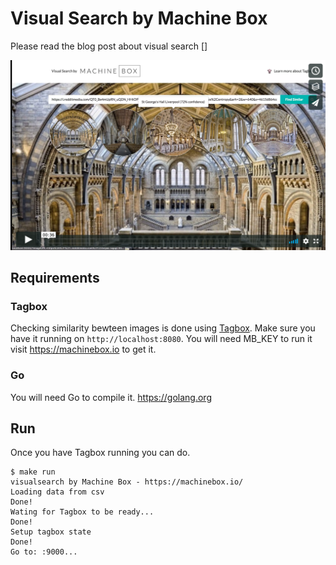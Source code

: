 # Visual Search by Machine Box

Please read the blog post about visual search []

[![Visual Search by Machinebox](video.png)](https://vimeo.com/237219541)

## Requirements

### Tagbox

Checking similarity bewteen images is done using [Tagbox](https://machinebox.io/docs/tagbox).
Make sure you have it running on `http://localhost:8080`. You will need MB_KEY to run it visit https://machinebox.io to get it.

### Go

You will need Go to compile it. https://golang.org

## Run

Once you have Tagbox running you can do.
```
$ make run
visualsearch by Machine Box - https://machinebox.io/
Loading data from csv
Done!
Wating for Tagbox to be ready...
Done!
Setup tagbox state
Done!
Go to: :9000...
```


